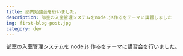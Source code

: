 ```yaml
---
title: 部内勉強会を行いました。
description: 部室の入室管理システムをnode.js作るをテーマに講習しました
img: first-blog-post.jpg
category: dev
---
```


部室の入室管理システムを node.js 作るをテーマに講習会を行いました。
